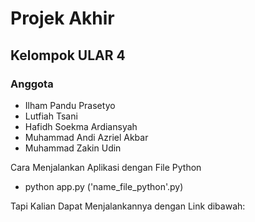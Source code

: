 # Projek Akhir 

## Kelompok ULAR 4

### Anggota
- Ilham Pandu Prasetyo
- Lutfiah Tsani
- Hafidh Soekma Ardiansyah
- Muhammad Andi Azriel Akbar
- Muhammad Zakin Udin


Cara Menjalankan Aplikasi dengan File Python
- python app.py ('name_file_python'.py)


Tapi Kalian Dapat Menjalankannya dengan Link dibawah:




